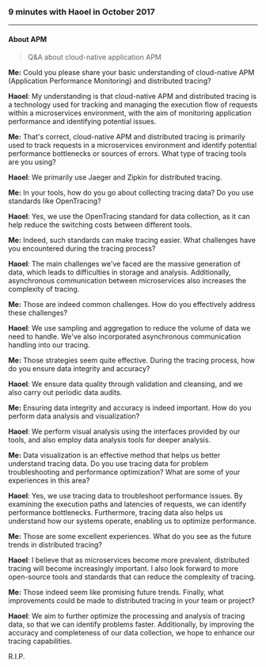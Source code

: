 ### 9 minutes with **Haoel** in October 2017
----

#### About APM

> Q&A about cloud-native application APM

**Me:** Could you please share your basic understanding of cloud-native APM (Application Performance Monitoring) and distributed tracing?

**Haoel**: My understanding is that cloud-native APM and distributed tracing is a technology used for tracking and managing the execution flow of requests within a microservices environment, with the aim of monitoring application performance and identifying potential issues.

**Me:** That's correct, cloud-native APM and distributed tracing is primarily used to track requests in a microservices environment and identify potential performance bottlenecks or sources of errors. What type of tracing tools are you using?

**Haoel**: We primarily use Jaeger and Zipkin for distributed tracing.

**Me:** In your tools, how do you go about collecting tracing data? Do you use standards like OpenTracing?

**Haoel**: Yes, we use the OpenTracing standard for data collection, as it can help reduce the switching costs between different tools.

**Me:** Indeed, such standards can make tracing easier. What challenges have you encountered during the tracing process?

**Haoel**: The main challenges we've faced are the massive generation of data, which leads to difficulties in storage and analysis. Additionally, asynchronous communication between microservices also increases the complexity of tracing.

**Me:** Those are indeed common challenges. How do you effectively address these challenges?

**Haoel**: We use sampling and aggregation to reduce the volume of data we need to handle. We've also incorporated asynchronous communication handling into our tracing.

**Me:** Those strategies seem quite effective. During the tracing process, how do you ensure data integrity and accuracy?

**Haoel**: We ensure data quality through validation and cleansing, and we also carry out periodic data audits.

**Me:** Ensuring data integrity and accuracy is indeed important. How do you perform data analysis and visualization?

**Haoel**: We perform visual analysis using the interfaces provided by our tools, and also employ data analysis tools for deeper analysis.

**Me:** Data visualization is an effective method that helps us better understand tracing data. Do you use tracing data for problem troubleshooting and performance optimization? What are some of your experiences in this area?

**Haoel**: Yes, we use tracing data to troubleshoot performance issues. By examining the execution paths and latencies of requests, we can identify performance bottlenecks. Furthermore, tracing data also helps us understand how our systems operate, enabling us to optimize performance.

**Me:** Those are some excellent experiences. What do you see as the future trends in distributed tracing?

**Haoel**: I believe that as microservices become more prevalent, distributed tracing will become increasingly important. I also look forward to more open-source tools and standards that can reduce the complexity of tracing.

**Me:** Those indeed seem like promising future trends. Finally, what improvements could be made to distributed tracing in your team or project?

**Haoel**: We aim to further optimize the processing and analysis of tracing data, so that we can identify problems faster. Additionally, by improving the accuracy and completeness of our data collection, we hope to enhance our tracing capabilities.

R.I.P.
